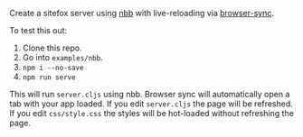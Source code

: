 Create a sitefox server using [nbb](https://github.com/borkdude/nbb) with live-reloading via [browser-sync](https://github.com/BrowserSync/browser-sync).

To test this out:

 1. Clone this repo.
 2. Go into `examples/nbb`.
 3. `npm i --no-save`
 4. `npm run serve`

This will run `server.cljs` using nbb. Browser sync will automatically open a tab with your app loaded. If you edit `server.cljs` the page will be refreshed. If you edit `css/style.css` the styles will be hot-loaded without refreshing the page.
